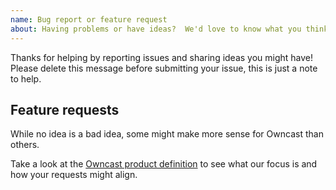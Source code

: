 ```yaml
---
name: Bug report or feature request
about: Having problems or have ideas?  We'd love to know what you think and help you out.
---
```


Thanks for helping by reporting issues and sharing ideas you might have! Please delete this message before submitting your issue, this is just a note to help.

## Feature requests

While no idea is a bad idea, some might make more sense for Owncast than others.

Take a look at the [Owncast product definition](https://github.com/owncast/owncast/blob/develop/docs/product-definition.md) to see what our focus is and how your requests might align.
